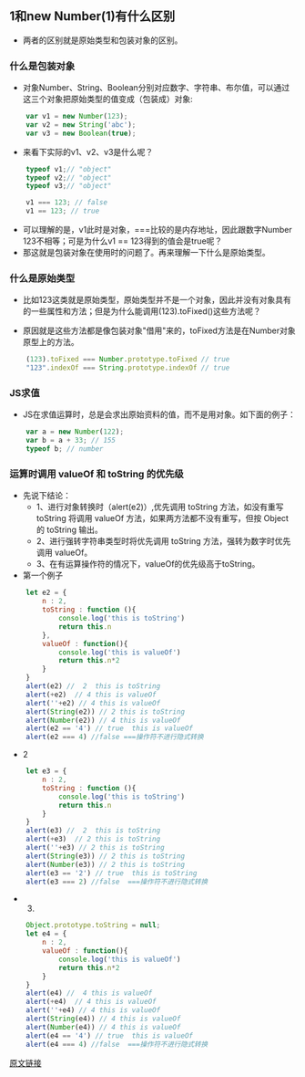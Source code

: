 <!--
 * @Description: In User Settings Edit
 * @Author: your name
 * @Date: 2019-09-17 09:56:18
 * @LastEditTime: 2019-09-17 10:08:31
 * @LastEditors: Please set LastEditors
 -->
## 1和new Number(1)有什么区别

+ 两者的区别就是原始类型和包装对象的区别。

### 什么是包装对象
+ 对象Number、String、Boolean分别对应数字、字符串、布尔值，可以通过这三个对象把原始类型的值变成（包装成）对象:
```js
    var v1 = new Number(123);
    var v2 = new String('abc');
    var v3 = new Boolean(true);
```
+ 来看下实际的v1、v2、v3是什么呢？
```js
    typeof v1;// "object"
    typeof v2;// "object"
    typeof v3;// "object"

    v1 === 123; // false
    v1 == 123; // true
```
+ 可以理解的是，v1此时是对象，===比较的是内存地址，因此跟数字Number 123不相等；可是为什么v1 == 123得到的值会是true呢？
+ 那这就是包装对象在使用时的问题了。再来理解一下什么是原始类型。

### 什么是原始类型
+ 比如123这类就是原始类型，原始类型并不是一个对象，因此并没有对象具有的一些属性和方法；但是为什么能调用(123).toFixed()这些方法呢？

+ 原因就是这些方法都是像包装对象"借用"来的，toFixed方法是在Number对象原型上的方法。
```js
    (123).toFixed === Number.prototype.toFixed // true
    "123".indexOf === String.prototype.indexOf // true
```

### JS求值
+ JS在求值运算时，总是会求出原始资料的值，而不是用对象。如下面的例子：
```js
    var a = new Number(122);
    var b = a + 33; // 155
    typeof b; // number

```

### 运算时调用 valueOf 和 toString 的优先级
+ 先说下结论：
  - 1、进行对象转换时（alert(e2)）,优先调用 toString 方法，如没有重写 toString 将调用 valueOf 方法，如果两方法都不没有重写，但按 Object 的 toString 输出。
  - 2、进行强转字符串类型时将优先调用 toString 方法，强转为数字时优先调用 valueOf。
  - 3、在有运算操作符的情况下，valueOf的优先级高于toString。
+ 第一个例子
```js
    let e2 = {
        n : 2,
        toString : function (){
            console.log('this is toString')
            return this.n
        },
        valueOf : function(){
            console.log('this is valueOf')
            return this.n*2
        }
    }
    alert(e2) //  2  this is toString
    alert(+e2)  // 4 this is valueOf
    alert(''+e2) // 4 this is valueOf
    alert(String(e2)) // 2 this is toString
    alert(Number(e2)) // 4 this is valueOf
    alert(e2 == '4') // true  this is valueOf
    alert(e2 === 4) //false ===操作符不进行隐式转换
```

+ 2
```js
    let e3 = {
        n : 2,
        toString : function (){
            console.log('this is toString')
            return this.n
        }
    }
    alert(e3) //  2  this is toString
    alert(+e3)  // 2 this is toString
    alert(''+e3) // 2 this is toString
    alert(String(e3)) // 2 this is toString
    alert(Number(e3)) // 2 this is toString
    alert(e3 == '2') // true  this is toString
    alert(e3 === 2) //false  ===操作符不进行隐式转换

```
+ 3.
```js
    Object.prototype.toString = null; 
    let e4 = {
        n : 2,
        valueOf : function(){
            console.log('this is valueOf')
            return this.n*2
        }
    }
    alert(e4) //  4 this is valueOf
    alert(+e4)  // 4 this is valueOf
    alert(''+e4) // 4 this is valueOf
    alert(String(e4)) // 4 this is valueOf
    alert(Number(e4)) // 4 this is valueOf
    alert(e4 == '4') // true  this is valueOf
    alert(e4 === 4) //false  ===操作符不进行隐式转换
```
[原文链接](https://juejin.im/post/5d4bb49651882529fa61ed0a)